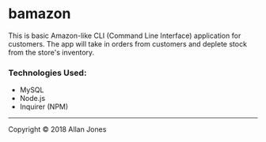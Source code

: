 # bamazon
This is basic Amazon-like CLI (Command Line Interface) application for customers. The app will take in orders from customers and deplete stock from the store's inventory.



### Technologies Used:

- MySQL
- Node.js
- Inquirer (NPM)





------

Copyright © 2018 Allan Jones

